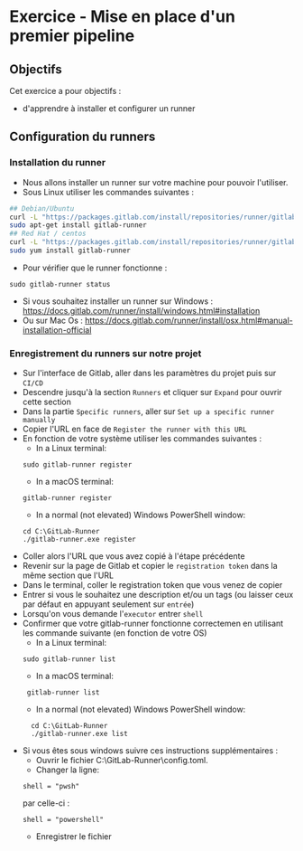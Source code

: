 # Exercice  - Mise en place d'un premier pipeline 

## Objectifs

Cet exercice a pour objectifs :
* d'apprendre à installer et configurer un runner

## Configuration du runners

### Installation du runner 
* Nous allons installer un runner sur votre machine pour pouvoir l'utiliser.
* Sous Linux utiliser les commandes suivantes : 
```sh
## Debian/Ubuntu
curl -L "https://packages.gitlab.com/install/repositories/runner/gitlab-runner/script.deb.sh" | sudo bash
sudo apt-get install gitlab-runner
## Red Hat / centos
curl -L "https://packages.gitlab.com/install/repositories/runner/gitlab-runner/script.rpm.sh" | sudo bash
sudo yum install gitlab-runner
```
* Pour vérifier que le runner fonctionne : 
```
sudo gitlab-runner status
```
* Si vous souhaitez installer un runner sur Windows : https://docs.gitlab.com/runner/install/windows.html#installation 
* Ou sur Mac Os : https://docs.gitlab.com/runner/install/osx.html#manual-installation-official

### Enregistrement du runners sur notre projet
* Sur l'interface de Gitlab, aller dans les paramètres du projet puis sur `CI/CD`
* Descendre jusqu'à la section `Runners` et cliquer sur `Expand` pour ouvrir cette section
* Dans la partie `Specific runners`, aller sur `Set up a specific runner manually`
* Copier l'URL en face de `Register the runner with this URL`
* En fonction de votre système utiliser les commandes suivantes : 
    * In a Linux terminal:
    ```
    sudo gitlab-runner register
    ```
    * In a macOS terminal:
    ```
    gitlab-runner register
    ```
    * In a normal (not elevated) Windows PowerShell window:
    ```
    cd C:\GitLab-Runner
    ./gitlab-runner.exe register
    ```
* Coller alors l'URL que vous avez copié à l'étape précédente
* Revenir sur la page de Gitlab et copier le `registration token` dans la même section que l'URL
* Dans le terminal, coller le registration token que vous venez de copier
* Entrer si vous le souhaitez une description et/ou un tags (ou laisser ceux par défaut en appuyant seulement sur `entrée`)
* Lorsqu'on vous demande l'`executor` entrer `shell`
* Confirmer que votre gitlab-runner fonctionne correctemen en utilisant les commande suivante (en fonction de votre OS)
    * In a Linux terminal:
    ```
    sudo gitlab-runner list
    ```
    * In a macOS terminal:
    ```
     gitlab-runner list
    ```
    * In a normal (not elevated) Windows PowerShell window:
    ```
      cd C:\GitLab-Runner
      ./gitlab-runner.exe list
    ```
* Si vous êtes sous windows suivre ces instructions supplémentaires : 
    * Ouvrir le fichier C:\GitLab-Runner\config.toml.
    * Changer la ligne:
    ```
    shell = "pwsh"
    ```
    par celle-ci : 
    ```
    shell = "powershell"
    ```
    * Enregistrer le fichier
